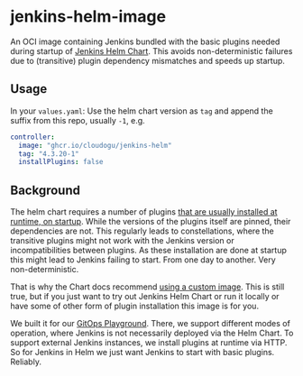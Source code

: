 # jenkins-helm-image

An OCI image containing Jenkins bundled with the basic plugins needed during startup of 
[Jenkins Helm Chart](https://artifacthub.io/packages/helm/jenkinsci/jenkins). This avoids non-deterministic failures due
to (transitive) plugin dependency mismatches and speeds up startup.

## Usage

In your `values.yaml`:  Use the helm chart version as `tag` and append the suffix from this repo, usually `-1`, e.g. 

```yaml
controller:
  image: "ghcr.io/cloudogu/jenkins-helm"
  tag: "4.3.20-1"
  installPlugins: false
```

## Background
The helm chart requires a number of plugins
[that are usually installed at runtime, on startup](https://github.com/jenkinsci/helm-charts/blob/jenkins-4.3.20/charts/jenkins/values.yaml#L243-L247).
While the versions of the plugins itself are pinned, their dependencies are not. 
This regularly leads to constellations, where the transitive plugins might not work with the Jenkins version or
incompatibilities between plugins.
As these installation are done at startup this might lead to Jenkins failing to start. From one day to another. 
Very non-deterministic.

That is why the Chart docs recommend [using a custom image](https://github.com/jenkinsci/helm-charts/blob/main/charts/jenkins/README.md#consider-using-a-custom-image).
This is still true, but if you just want to try out Jenkins Helm Chart or run it locally or have some of other form of 
plugin installation this image is for you.

We built it for our [GitOps Playground](https://github.com/cloudogu/gitops-playground).
There, we support different modes of operation, where Jenkins is not necessarily deployed via the Helm Chart. 
To support external Jenkins instances, we install plugins at runtime via HTTP. 
So for Jenkins in Helm we just want Jenkins to start with basic plugins. Reliably.

